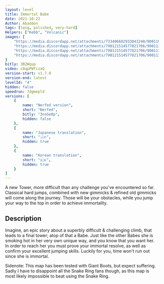 ```yaml
---
layout: level
title: Immortal Babe
date: 2021-10-22
Author: Abaddon
tags: [long, polished, very-hard]
Helpers: ["Kebb", "Volcanic"]
images: [
    "https://media.discordapp.net/attachments/733406602933043240/900119294531223592/Image_v2.png",
    "https://media.discordapp.net/attachments/798121514577821706/900113758691667968/4-1.png",
    "https://media.discordapp.net/attachments/798121514577821706/900113760923049994/4-2.png",
    "https://media.discordapp.net/attachments/798121514577821706/900113767411613748/4-3.png"
]
bitly: 3B2Wqup
video: c0qpPWfizaQ
version-start: v1.7.0
version-end: latest
levelId: "4"
hidden: false
speedrun: 7dgmepld
versions: [
    {
        name: "Nerfed version",
        short: "Nerfed",
        bitly: "3nsGeOp",
        hidden: false
    },
    {
        name: "Japanese translation",
        short: "🇯🇵",
        hidden: true
    },
    {
        name: "Korean translation",
        short: "🇰🇷",
        hidden: true
    }
]
---
```


A new Tower, more difficult than any challenge you've encountered so far. Classical hard jumps, combined with new gimmicks & refined old gimmicks will come along the journey.
Those will be your obstacles, while you jump your way to the top in order to achieve immortality.

<!-- more -->

<div id="description">
    <h2>Description</h2>
    <p>Imagine, an epic story about a superbly difficult & challenging climb, that leads to a final tower; atop of that a Babe.
    Just like the other Babes she is smoking hot in her very own unique way, and you know that you want her.
    In order to reach her you must prove your immortal resolve, as well as confirm your excellent jumping skills.
    Luckily for you, time won't run out since she is immortal.</p>
    <p>Sidenote: This map has been tested with Giant Boots, but expect suffering. Sadly I have to disappoint all the Snake Ring fans though, as this map is most likely impossible to beat using the Snake Ring.</p>
</div>
